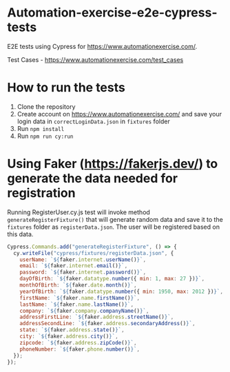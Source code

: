 # Automation-exercise-e2e-cypress-tests

E2E tests using Cypress for https://www.automationexercise.com/.

Test Cases - https://www.automationexercise.com/test_cases

# How to run the tests

1. Clone the repository
2. Create account on https://www.automationexercise.com/ and save your login data in `correctLoginData.json` in `fixtures` folder
3. Run `npm install`
4. Run `npm run cy:run`

# Using Faker (https://fakerjs.dev/) to generate the data needed for registration

Running RegisterUser.cy.js test will invoke method `generateRegisterFixture()` that will generate random data and save it to the `fixtures` folder as `registerData.json`. The user will be registered based on this data.

```javascript
Cypress.Commands.add("generateRegisterFixture", () => {
  cy.writeFile("cypress/fixtures/registerData.json", {
    userName: `${faker.internet.userName()}`,
    email: `${faker.internet.email()}`,
    password: `${faker.internet.password()}`,
    dayOfBirth: `${faker.datatype.number({ min: 1, max: 27 })}`,
    monthOfBirth: `${faker.date.month()}`,
    yearOfBirth: `${faker.datatype.number({ min: 1950, max: 2012 })}`,
    firstName: `${faker.name.firstName()}`,
    lastName: `${faker.name.lastName()}`,
    company: `${faker.company.companyName()}`,
    addressFirstLine: `${faker.address.streetName()}`,
    addressSecondLine: `${faker.address.secondaryAddress()}`,
    state: `${faker.address.state()}`,
    city: `${faker.address.city()}`,
    zipcode: `${faker.address.zipCode()}`,
    phoneNumber: `${faker.phone.number()}`,
  });
});
```
